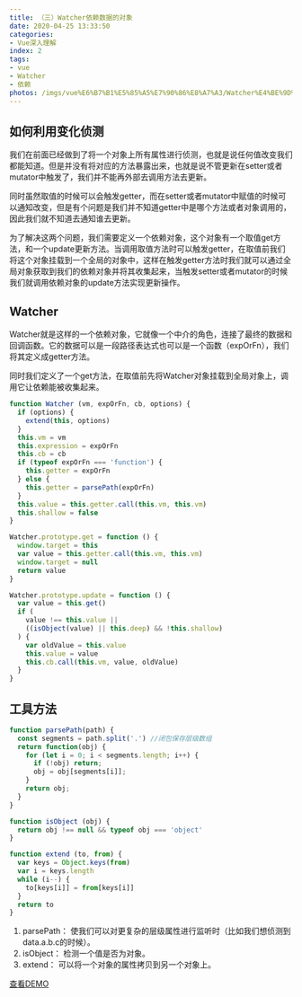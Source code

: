 ```yaml
---
title: （三）Watcher依赖数据的对象
date: 2020-04-25 13:33:50
categories:
- Vue深入理解
index: 2
tags:
- vue
- Watcher
- 依赖
photos: /imgs/vue%E6%B7%B1%E5%85%A5%E7%90%86%E8%A7%A3/Watcher%E4%BE%9D%E8%B5%96%E6%95%B0%E6%8D%AE%E7%9A%84%E5%AF%B9%E8%B1%A1.jpg
---
```


## 如何利用变化侦测

我们在前面已经做到了将一个对象上所有属性进行侦测，也就是说任何值改变我们都能知道。但是并没有将对应的方法暴露出来，也就是说不管更新在setter或者mutator中触发了，我们并不能再外部去调用方法去更新。

同时虽然取值的时候可以会触发getter，而在setter或者mutator中赋值的时候可以通知改变，但是有个问题是我们并不知道getter中是哪个方法或者对象调用的，因此我们就不知道去通知谁去更新。

为了解决这两个问题，我们需要定义一个依赖对象，这个对象有一个取值get方法，和一个update更新方法。当调用取值方法时可以触发getter，在取值前我们将这个对象挂载到一个全局的对象中，这样在触发getter方法时我们就可以通过全局对象获取到我们的依赖对象并将其收集起来，当触发setter或者mutator的时候我们就调用依赖对象的update方法实现更新操作。

<!--more-->

## Watcher

Watcher就是这样的一个依赖对象，它就像一个中介的角色，连接了最终的数据和回调函数。它的数据可以是一段路径表达式也可以是一个函数（expOrFn），我们将其定义成getter方法。

同时我们定义了一个get方法，在取值前先将Watcher对象挂载到全局对象上，调用它让依赖能被收集起来。

``` javascript
function Watcher (vm, expOrFn, cb, options) {
  if (options) {
    extend(this, options)
  }
  this.vm = vm
  this.expression = expOrFn
  this.cb = cb
  if (typeof expOrFn === 'function') {
    this.getter = expOrFn
  } else {
    this.getter = parsePath(expOrFn)
  }
  this.value = this.getter.call(this.vm, this.vm)
  this.shallow = false
}

Watcher.prototype.get = function () {
  window.target = this
  var value = this.getter.call(this.vm, this.vm)
  window.target = null
  return value
}

Watcher.prototype.update = function () {
  var value = this.get()
  if (
    value !== this.value ||
    ((isObject(value) || this.deep) && !this.shallow)
  ) {
    var oldValue = this.value
    this.value = value
    this.cb.call(this.vm, value, oldValue)
  }
}
```

## 工具方法

``` javascript
function parsePath(path) {
  const segments = path.split('.') //闭包保存层级数组
  return function(obj) {
    for (let i = 0; i < segments.length; i++) {
      if (!obj) return;
      obj = obj[segments[i]];
    }
    return obj;
  }
}

function isObject (obj) {
  return obj !== null && typeof obj === 'object'
}

function extend (to, from) {
  var keys = Object.keys(from)
  var i = keys.length
  while (i--) {
    to[keys[i]] = from[keys[i]]
  }
  return to
}
```

1. parsePath： 使我们可以对更复杂的层级属性进行监听时（比如我们想侦测到data.a.b.c的时候）。
2. isObject： 检测一个值是否为对象。
3. extend： 可以将一个对象的属性拷贝到另一个对象上。

[查看DEMO](/demo/vue%E6%B7%B1%E5%85%A5%E7%90%86%E8%A7%A3/Watcher%E4%BE%9D%E8%B5%96%E6%95%B0%E6%8D%AE%E7%9A%84%E5%AF%B9%E8%B1%A1.html)
